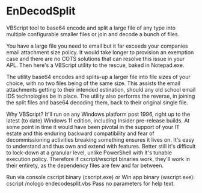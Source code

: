 # EnDecodSplit
VBScript tool to base64 encode and split a large file of any type into multiple configurable smaller files or join and decode a bunch of files.

You have a large file you need to email but it far exceeds your companies email attachment size policy.
It would take longer to provision an exemption case and there are no COTS solutions that can resolve this issue in your APL.
Then here's a VBScript utility to the rescue, baked in Notepad.exe.

The utility base64 encodes and splits-up a larger file into file sizes of your choice, with no two files being of the same size.  This assists the email attachments getting to their intended estination, should any old school email IDS technologies be in place.
The utility also performs the reverse, in joining the split files and base64 decoding them, back to their original single file.

Why VBScript? It'll run on any Windows platform post 1996, right up to the latest (to date) Windows 11 edition, including Insider pre-release builds.  At some point in time it would have been pivotal in the support of your IT estate and this enduring backward compatibility and fear of decommissioning activities breaking something ensures it lives on.  It's easy to understand and thus own and extend with features.  Better still it's difficult to lock-down at a granular level, unlike PowerShell with it's tunable execution policy.  Therefore if cscript/wscript binaries work, they'll work in their entirety, as the dependency files are few and far between. 

Run via console cscript binary (cscript.exe) or Win app binary (wscript.exe):  cscript /nologo endecodesplit.vbs
Pass no parameters for help text.
